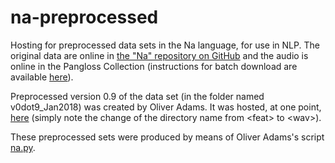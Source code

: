 # na-preprocessed
Hosting for preprocessed data sets in the Na language, for use in NLP. The original data are online in [the "Na" repository on GitHub](https://github.com/alexis-michaud/na) and the audio is online in the Pangloss Collection (instructions for batch download are available [here](https://github.com/CNRS/Pangloss/wiki/%5Ben%5D-Batch-download)). 

Preprocessed version 0.9 of the data set (in the folder named v0dot9_Jan2018) was created by Oliver Adams. It was hosted, at one point, [here](https://cloudstor.aarnet.edu.au/plus/s/hBWwp9pFrHVx21i/download) (simply note the change of the directory name from \<feat\> to \<wav\>).

These preprocessed sets were produced by means of Oliver Adams's script [na.py](https://github.com/persephone-tools/persephone/blob/master/persephone/datasets/na.py).
